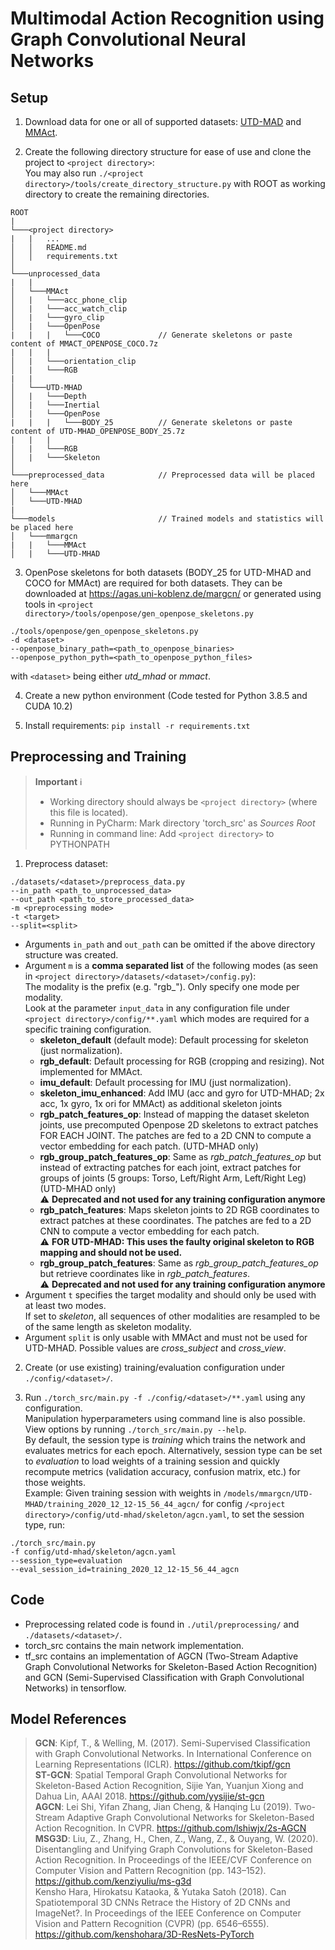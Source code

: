# Multimodal Action Recognition using Graph Convolutional Neural Networks

## Setup

1. Download data for one or all of supported datasets: [UTD-MAD](https://personal.utdallas.edu/~kehtar/UTD-MHAD.html) and [MMAct](https://mmact19.github.io/2019/).

2. Create the following directory structure for ease of use and clone the project to `<project directory>`:  
   You may also run `./<project directory>/tools/create_directory_structure.py` with ROOT as working directory
   to create the remaining directories.
```
ROOT
|
└───<project directory>
|   |   ...
│   │   README.md
│   │   requirements.txt
│   
└───unprocessed_data 
|   |
│   └───MMAct
│   |   └───acc_phone_clip
│   |   └───acc_watch_clip
│   |   └───gyro_clip
│   |   └───OpenPose
|   |   |   └───COCO             // Generate skeletons or paste content of MMACT_OPENPOSE_COCO.7z
|   |   |
│   |   └───orientation_clip
│   |   └───RGB
|   |
│   └───UTD-MHAD
│   |   └───Depth
│   |   └───Inertial
│   |   └───OpenPose
|   |   |   └───BODY_25          // Generate skeletons or paste content of UTD-MHAD_OPENPOSE_BODY_25.7z
|   |   |
│   |   └───RGB
│   |   └───Skeleton
│
└───preprocessed_data            // Preprocessed data will be placed here
│   └───MMAct
│   └───UTD-MHAD
|
└───models                       // Trained models and statistics will be placed here
│   └───mmargcn
|   |   └───MMAct
│   |   └───UTD-MHAD
```
3. OpenPose skeletons for both datasets (BODY_25 for UTD-MHAD and COCO for MMAct) are required for both datasets.
   They can be downloaded at https://agas.uni-koblenz.de/margcn/ 
   or generated using tools in `<project directory>/tools/openpose/gen_openpose_skeletons.py`
```
./tools/openpose/gen_openpose_skeletons.py
-d <dataset>
--openpose_binary_path=<path_to_openpose_binaries>
--openpose_python_pyth=<path_to_openpose_python_files>
```
with `<dataset>` being either *utd_mhad* or *mmact*.  

4. Create a new python environment (Code tested for Python 3.8.5 and CUDA 10.2)  
   
5. Install requirements: `pip install -r requirements.txt`  

## Preprocessing and Training

> **Important** :information_source:  
> - Working directory should always be `<project directory>` (where this file is located).  
> - Running in PyCharm: Mark directory 'torch_src' as *Sources Root*  
> - Running in command line: Add `<project directory>` to PYTHONPATH  

1. Preprocess dataset:  
```
./datasets/<dataset>/preprocess_data.py
--in_path <path_to_unprocessed_data>
--out_path <path_to_store_processed_data>
-m <preprocessing mode>
-t <target>
--split=<split>
```
- Arguments `in_path` and `out_path` can be omitted if the above directory structure was created.  
- Argument `m` is a **comma separated list** of the following modes (as seen in `<project directory>/datasets/<dataset>/config.py`):  
The modality is the prefix (e.g. "rgb_"). Only specify one mode per modality.  
Look at the parameter `input_data` in any configuration file under `<project directory>/config/**.yaml` which modes are required for a specific training configuration.
   - **skeleton_default** (default mode): Default processing for skeleton (just normalization).
   - **rgb_default**: Default processing for RGB (cropping and resizing). Not implemented for MMAct.
   - **imu_default**: Default processing for IMU (just normalization).
   - **skeleton_imu_enhanced**: Add IMU (acc and gyro for UTD-MHAD; 2x acc, 1x gyro, 1x ori for MMAct) as additional skeleton joints
   - **rgb_patch_features_op**: Instead of mapping the dataset skeleton joints, use precomputed Openpose 2D skeletons to extract patches FOR EACH JOINT. The patches are fed to a 2D CNN to compute a vector embedding for each patch. (UTD-MHAD only)
   - **rgb_group_patch_features_op**: Same as *rgb_patch_features_op* but instead of extracting patches for each joint, extract patches for groups of joints (5 groups: Torso, Left/Right Arm, Left/Right Leg) (UTD-MHAD only)  
     :warning: **Deprecated and not used for any training configuration anymore**
   - **rgb_patch_features**: Maps skeleton joints to 2D RGB coordinates to extract patches at these coordinates. The patches are fed to a 2D CNN to compute a vector embedding for each patch.  
     :warning: **FOR UTD-MHAD: This uses the faulty original skeleton to RGB mapping and should not be used.**
   - **rgb_group_patch_features**: Same as *rgb_group_patch_features_op* but retrieve coordinates like in *rgb_patch_features*.  
     :warning: **Deprecated and not used for any training configuration anymore**
- Argument `t` specifies the target modality and should only be used with at least two modes.  
  If set to *skeleton*, all sequences of other modalities are resampled to be of the same length as skeleton modality.
- Argument `split` is only usable with MMAct and must not be used for UTD-MHAD. 
  Possible values are *cross_subject* and *cross_view*.

2. Create (or use existing) training/evaluation configuration under `./config/<dataset>/`.

3. Run `./torch_src/main.py -f ./config/<dataset>/**.yaml` using any configuration.  
   Manipulation hyperparameters using command line is also possible. View options by running `./torch_src/main.py --help`.  
   By default, the session type is *training* which trains the network and evaluates metrics for each epoch. 
   Alternatively, session type can be set to *evaluation* to load weights of a 
   training session and quickly recompute metrics (validation accuracy, confusion matrix, etc.) for those weights.  
   Example: Given training session with weights in `/models/mmargcn/UTD-MHAD/training_2020_12_12-15_56_44_agcn/` 
   for config `/<project directory>/config/utd-mhad/skeleton/agcn.yaml`, to set the session type, run:
```
./torch_src/main.py
-f config/utd-mhad/skeleton/agcn.yaml 
--session_type=evaluation 
--eval_session_id=training_2020_12_12-15_56_44_agcn
```


## Code
- Preprocessing related code is found in `./util/preprocessing/` and `./datasets/<dataset>/`.
- torch_src contains the main network implementation.
- tf_src contains an implementation of AGCN (Two-Stream Adaptive Graph Convolutional Networks for Skeleton-Based Action Recognition) and GCN (Semi-Supervised Classification with Graph Convolutional Networks) in tensorflow.


## Model References
> **GCN**: Kipf, T., & Welling, M. (2017). Semi-Supervised Classification with Graph Convolutional Networks. In International Conference on Learning Representations (ICLR). https://github.com/tkipf/gcn  
> **ST-GCN**: Spatial Temporal Graph Convolutional Networks for Skeleton-Based Action Recognition, Sijie Yan, Yuanjun Xiong and Dahua Lin, AAAI 2018. https://github.com/yysijie/st-gcn  
> **AGCN**: Lei Shi, Yifan Zhang, Jian Cheng, & Hanqing Lu (2019). Two-Stream Adaptive Graph Convolutional Networks for Skeleton-Based Action Recognition. In CVPR. https://github.com/lshiwjx/2s-AGCN  
> **MSG3D**: Liu, Z., Zhang, H., Chen, Z., Wang, Z., & Ouyang, W. (2020). Disentangling and Unifying Graph Convolutions for Skeleton-Based Action Recognition. In Proceedings of the IEEE/CVF Conference on Computer Vision and Pattern Recognition (pp. 143–152). https://github.com/kenziyuliu/ms-g3d  
> Kensho Hara, Hirokatsu Kataoka, & Yutaka Satoh (2018). Can Spatiotemporal 3D CNNs Retrace the History of 2D CNNs and ImageNet?. In Proceedings of the IEEE Conference on Computer Vision and Pattern Recognition (CVPR) (pp. 6546–6555). https://github.com/kenshohara/3D-ResNets-PyTorch
